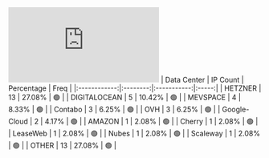 ![Diagramm](https://github.com/obajay/StateSync-snapshots/blob/main/Projects/Regen/1/README.md)
| Data Center | IP Count | Percentage | Freq |
|:------------:|:--------:|:-----------:|:-----:|
| HETZNER | 13 | 27.08% | 🟢 |
| DIGITALOCEAN | 5 | 10.42% | 🟢 |
| MEVSPACE | 4 | 8.33% | 🟢 |
| Contabo | 3 | 6.25% | 🟢 |
| OVH | 3 | 6.25% | 🟢 |
| Google-Cloud | 2 | 4.17% | 🟢 |
| AMAZON | 1 | 2.08% | 🟢 |
| Cherry | 1 | 2.08% | 🟢 |
| LeaseWeb | 1 | 2.08% | 🟢 |
| Nubes | 1 | 2.08% | 🟢 |
| Scaleway | 1 | 2.08% | 🟢 |
| OTHER | 13 | 27.08% | 🟢 |